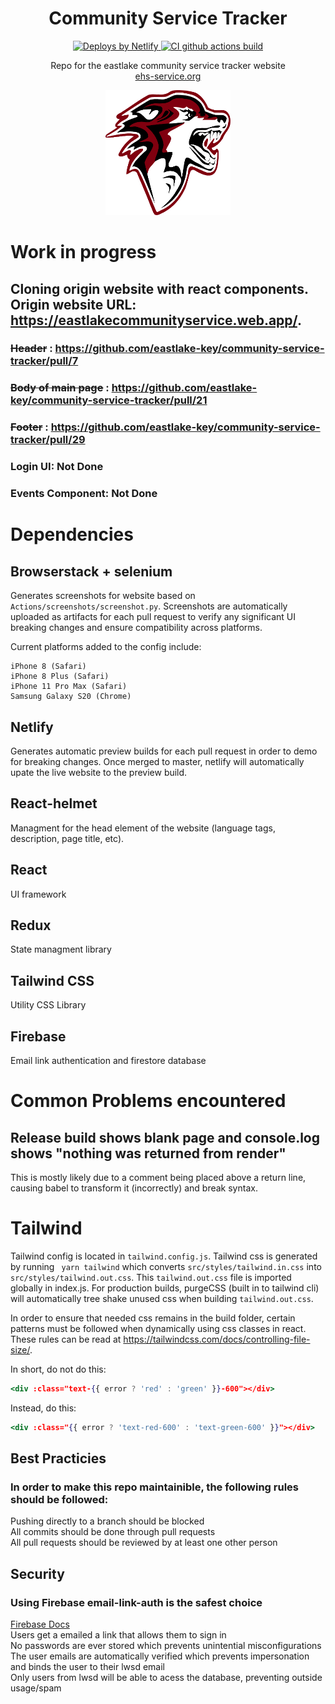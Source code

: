 <h1 align="center">Community Service Tracker</h1>

<p align="center">
                
  <a href="https://www.netlify.com">
    <img src="https://www.netlify.com/img/global/badges/netlify-color-accent.svg" alt="Deploys by Netlify" />
  </a>
  
  <a href="https://github.com/eastlake-key/community-service-tracker/workflows/CI/badge.svg">
    <img src="https://github.com/eastlake-key/community-service-tracker/workflows/CI/badge.svg" alt="CI github actions build" />
  </a>
  
</p>

<p align="center">
   Repo for the eastlake community service tracker website<br>
   <a href="https://ehs-service.org">ehs-service.org</a>
</p>

<p align="center">
   <img src="./Docs/images/wolflogo.png" width="200" height="200" />
</p>

# Work in progress 
## Cloning origin website with react components. Origin website URL: https://eastlakecommunityservice.web.app/.
### ~~Header~~ : https://github.com/eastlake-key/community-service-tracker/pull/7
### ~~Body of main page~~ : https://github.com/eastlake-key/community-service-tracker/pull/21
### ~~Footer~~ : https://github.com/eastlake-key/community-service-tracker/pull/29
### Login UI: Not Done
### Events Component: Not Done

# Dependencies
## Browserstack + selenium

Generates screenshots for website based on ```Actions/screenshots/screenshot.py```. Screenshots are automatically uploaded as artifacts for each pull request to verify any significant UI breaking changes and ensure compatibility across platforms. 

Current platforms added to the config include: 
```
iPhone 8 (Safari)
iPhone 8 Plus (Safari)
iPhone 11 Pro Max (Safari)
Samsung Galaxy S20 (Chrome)
```

## Netlify 

Generates automatic preview builds for each pull request in order to demo for breaking changes. Once merged to master, netlify will automatically upate the live website to the preview build. 

## React-helmet 

Managment for the head element of the website (language tags, description, page title, etc). 

## React 

UI framework 

## Redux 

State managment library 

## Tailwind CSS

Utility CSS Library 

## Firebase

Email link authentication and firestore database

# Common Problems encountered 
## Release build shows blank page and console.log shows "nothing was returned from render"
This is mostly likely due to a comment being placed above a return line, causing babel to transform it (incorrectly) and break syntax.

# Tailwind
Tailwind config is located in ```tailwind.config.js```. Tailwind css is generated by running ``` yarn tailwind``` which converts ```src/styles/tailwind.in.css``` into ```src/styles/tailwind.out.css```. This ```tailwind.out.css``` file is imported globally in index.js. For production builds, purgeCSS (built in to tailwind cli) will automatically tree shake unused css when building ```tailwind.out.css```.

In order to ensure that needed css remains in the build folder, certain patterns must be followed when dynamically using css classes in react. These rules can be read at https://tailwindcss.com/docs/controlling-file-size/. 

In short, do not do this:
```jsx
<div :class="text-{{ error ? 'red' : 'green' }}-600"></div>
```
Instead, do this: 
```jsx
<div :class="{{ error ? 'text-red-600' : 'text-green-600' }}"></div>
```

## Best Practicies
### In order to make this repo maintainible, the following rules should be followed: 
Pushing directly to a branch should be blocked <br>
All commits should be done through pull requests <br>
All pull requests should be reviewed by at least one other person <br>
 
## Security

### Using Firebase email-link-auth is the safest choice
<a href = "https://firebase.google.com/docs/auth/web/email-link-auth">Firebase Docs</a> <br>
Users get a emailed a link that allows them to sign in <br>
No passwords are ever stored which prevents unintential misconfigurations <br>
The user emails are automatically verified which prevents impersonation and binds the user to their lwsd email <br>
Only users from lwsd will be able to acess the database,  preventing outside usage/spam <br>

